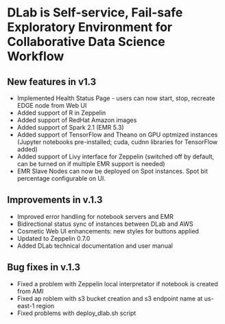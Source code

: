 # DLab is Self-service, Fail-safe Exploratory Environment for Collaborative Data Science Workflow

## New features in v1.3

- Implemented Health Status Page - users can now start, stop, recreate EDGE node from Web UI
- Added support of R in Zeppelin
- Added support of RedHat Amazon images
- Added support of Spark 2.1 (EMR 5.3)
- Added support of TensorFlow and Theano on GPU optmized instances (Jupyter notebooks pre-installed; cuda, cudnn libraries for TensorFlow added)
- Added support of Livy interface for Zeppelin (switched off by default, can be turned on if multiple EMR support is needed)
- EMR Slave Nodes can now be deployed on Spot instances. Spot bit percentage configurable on UI.

## Improvements in v.1.3

- Improved error handling for notebook servers and EMR
- Bidirectional status sync of instances between DLab and AWS
- Cosmetic Web UI enhancements: new styles for buttons applied
- Updated to Zeppelin 0.7.0
- Added DLab technical documentation and user manual

## Bug fixes in v.1.3

- Fixed a problem with Zeppelin local interpretator if notebook is created from AMI
- Fixed ap roblem with s3 bucket creation and s3 endpoint name at us-east-1 region
- Fixed problems with deploy_dlab.sh script